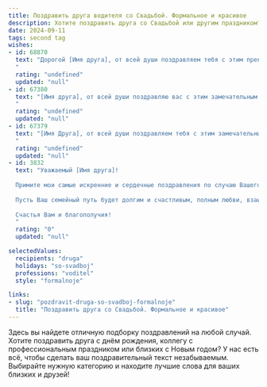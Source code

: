 ```yaml
---
title: Поздравить друга водителя со Свадьбой. Формальное и красивое
description: Хотите поздравить друга со Свадьбой или другим праздником? Наш ИИ создаст незабываемое поздравление, а вы обязательно выделитесь среди других.  
date: 2024-09-11
tags: second tag
wishes:
- id: 68870
  text: "Дорогой [Имя друга], от всей души поздравляем тебя с этим прекрасным днем! Желаем вам с [Имя супруги/супруга] крепкой любви и семейного счастья, а также легкой дороги в совместной жизни! Пусть ваш путь будет полон ярких моментов, а в душе всегда царит гармония и взаимопонимание!
  "
  rating: "undefined"
  updated: "null"
- id: 67380
  text: "[Имя друга], от всей души поздравляю вас с этим замечательным днем! Желаю вам с [Имя супруга/супруги] счастливой, долгой и гармоничной семейной жизни, наполненной любовью, взаимопониманием и радостью. Пусть ваш путь будет ровным, как асфальт, а в сердце всегда царит тепло, как в уютном салоне автомобиля!
  "
  rating: "undefined"
  updated: "null"
- id: 67379
  text: "[Имя Друга], от всей души поздравляем тебя с этим замечательным событием! Пусть ваш союз будет таким же крепким и надежным, как дороги, по которым вы едете рука об руку. Желаем вам ярких и незабываемых моментов в жизни, а также счастливого пути в совместной жизни!
  "
  rating: "undefined"
  updated: "null"
- id: 3832
  text: "Уважаемый [Имя друга]!
  
  Примите мои самые искренние и сердечные поздравления по случаю Вашего бракосочетания!
  
  Пусть Ваш семейный путь будет долгим и счастливым, полным любви, взаимопонимания и радости. Желаю Вам всегда быть друг для друга надёжной опорой и верными спутниками на всех дорогах жизни.
  
  Счастья Вам и благополучия!
  "
  rating: "0"
  updated: "null"

selectedValues:
  recipients: "druga"
  holidays: "so-svadboj"
  professions: "voditel"
  style: "formalnoje"

links:
- slug: "pozdravit-druga-so-svadboj-formalnoje"
  title: "Поздравить друга со Свадьбой. Формальное и красивое"
---
```


Здесь вы найдете отличную подборку поздравлений на любой случай. 
Хотите поздравить друга с днём рождения, коллегу с профессиональным праздником или близких с Новым годом? У нас есть всё, чтобы сделать ваш поздравительный текст незабываемым. Выбирайте нужную категорию и находите лучшие слова для ваших близких и друзей!
